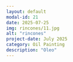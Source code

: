 ```yaml
---
layout: default
modal-id: 21
date: 2025-07-25
img: rincones/11.jpg
alt: "rincones"
project-date: July 2025
category: Oil Painting
description: "Oleo"
---
```

